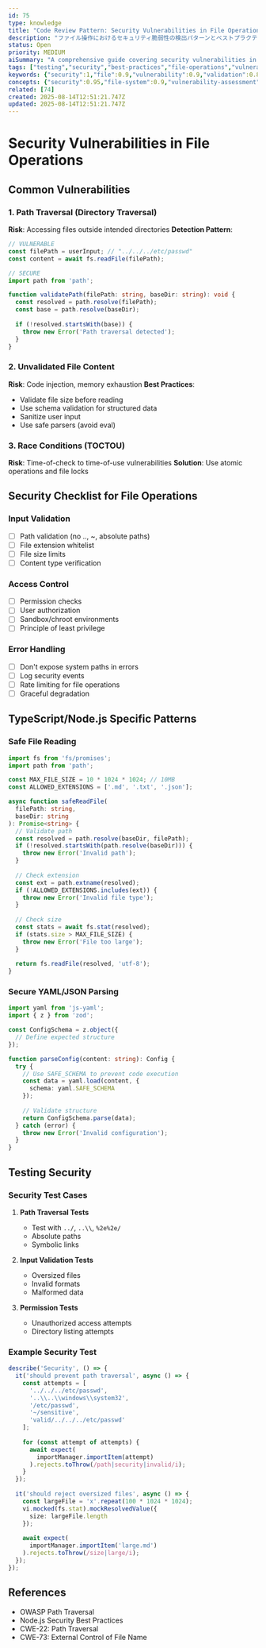 ```yaml
---
id: 75
type: knowledge
title: "Code Review Pattern: Security Vulnerabilities in File Operations"
description: "ファイル操作におけるセキュリティ脆弱性の検出パターンとベストプラクティス"
status: Open
priority: MEDIUM
aiSummary: "A comprehensive guide covering security vulnerabilities in file operations, focusing on path traversal attacks, input validation, access control, and secure coding practices for TypeScript/Node.js applications with testing strategies."
tags: ["testing","security","best-practices","file-operations","vulnerability"]
keywords: {"security":1,"file":0.9,"vulnerability":0.9,"validation":0.8,"path":0.8}
concepts: {"security":0.95,"file-system":0.9,"vulnerability-assessment":0.85,"access-control":0.8,"input-validation":0.8}
related: [74]
created: 2025-08-14T12:51:21.747Z
updated: 2025-08-14T12:51:21.747Z
---
```


# Security Vulnerabilities in File Operations

## Common Vulnerabilities

### 1. Path Traversal (Directory Traversal)
**Risk**: Accessing files outside intended directories
**Detection Pattern**:
```typescript
// VULNERABLE
const filePath = userInput; // "../../../etc/passwd"
const content = await fs.readFile(filePath);

// SECURE
import path from 'path';

function validatePath(filePath: string, baseDir: string): void {
  const resolved = path.resolve(filePath);
  const base = path.resolve(baseDir);
  
  if (!resolved.startsWith(base)) {
    throw new Error('Path traversal detected');
  }
}
```

### 2. Unvalidated File Content
**Risk**: Code injection, memory exhaustion
**Best Practices**:
- Validate file size before reading
- Use schema validation for structured data
- Sanitize user input
- Use safe parsers (avoid eval)

### 3. Race Conditions (TOCTOU)
**Risk**: Time-of-check to time-of-use vulnerabilities
**Solution**: Use atomic operations and file locks

## Security Checklist for File Operations

### Input Validation
- [ ] Path validation (no .., ~, absolute paths)
- [ ] File extension whitelist
- [ ] File size limits
- [ ] Content type verification

### Access Control
- [ ] Permission checks
- [ ] User authorization
- [ ] Sandbox/chroot environments
- [ ] Principle of least privilege

### Error Handling
- [ ] Don't expose system paths in errors
- [ ] Log security events
- [ ] Rate limiting for file operations
- [ ] Graceful degradation

## TypeScript/Node.js Specific Patterns

### Safe File Reading
```typescript
import fs from 'fs/promises';
import path from 'path';

const MAX_FILE_SIZE = 10 * 1024 * 1024; // 10MB
const ALLOWED_EXTENSIONS = ['.md', '.txt', '.json'];

async function safeReadFile(
  filePath: string, 
  baseDir: string
): Promise<string> {
  // Validate path
  const resolved = path.resolve(baseDir, filePath);
  if (!resolved.startsWith(path.resolve(baseDir))) {
    throw new Error('Invalid path');
  }
  
  // Check extension
  const ext = path.extname(resolved);
  if (!ALLOWED_EXTENSIONS.includes(ext)) {
    throw new Error('Invalid file type');
  }
  
  // Check size
  const stats = await fs.stat(resolved);
  if (stats.size > MAX_FILE_SIZE) {
    throw new Error('File too large');
  }
  
  return fs.readFile(resolved, 'utf-8');
}
```

### Secure YAML/JSON Parsing
```typescript
import yaml from 'js-yaml';
import { z } from 'zod';

const ConfigSchema = z.object({
  // Define expected structure
});

function parseConfig(content: string): Config {
  try {
    // Use SAFE_SCHEMA to prevent code execution
    const data = yaml.load(content, {
      schema: yaml.SAFE_SCHEMA
    });
    
    // Validate structure
    return ConfigSchema.parse(data);
  } catch (error) {
    throw new Error('Invalid configuration');
  }
}
```

## Testing Security

### Security Test Cases
1. **Path Traversal Tests**
   - Test with `../`, `..\\`, `%2e%2e/`
   - Absolute paths
   - Symbolic links

2. **Input Validation Tests**
   - Oversized files
   - Invalid formats
   - Malformed data

3. **Permission Tests**
   - Unauthorized access attempts
   - Directory listing attempts

### Example Security Test
```typescript
describe('Security', () => {
  it('should prevent path traversal', async () => {
    const attempts = [
      '../../../etc/passwd',
      '..\\..\\windows\\system32',
      '/etc/passwd',
      '~/sensitive',
      'valid/../../../etc/passwd'
    ];
    
    for (const attempt of attempts) {
      await expect(
        importManager.importItem(attempt)
      ).rejects.toThrow(/path|security|invalid/i);
    }
  });
  
  it('should reject oversized files', async () => {
    const largeFile = 'x'.repeat(100 * 1024 * 1024);
    vi.mocked(fs.stat).mockResolvedValue({
      size: largeFile.length
    });
    
    await expect(
      importManager.importItem('large.md')
    ).rejects.toThrow(/size|large/i);
  });
});
```

## References
- OWASP Path Traversal
- Node.js Security Best Practices
- CWE-22: Path Traversal
- CWE-73: External Control of File Name